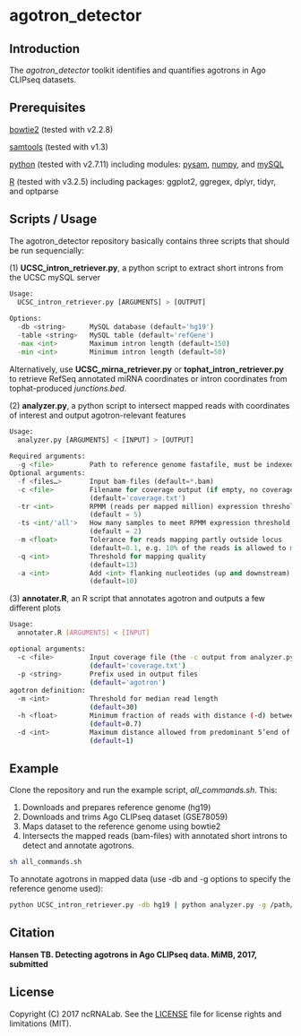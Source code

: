 # agotron_detector

## Introduction

The *agotron_detector* toolkit identifies and quantifies agotrons in Ago CLIPseq datasets.



## Prerequisites


[bowtie2](https://github.com/BenLangmead/bowtie2) (tested with v2.2.8) 

[samtools](https://github.com/samtools/) (tested with v1.3)

[python](https://www.python.org/) (tested with v2.7.11) including modules: [pysam](https://github.com/pysam-developers/pysam), [numpy](https://github.com/numpy/numpy), and [mySQL](https://github.com/arnaudsj/mysql-python)

[R](https://www.r-project.org) (tested with v3.2.5) including packages: ggplot2, ggregex, dplyr, tidyr, and optparse



## Scripts / Usage

The agotron_detector repository basically contains three scripts that should be run sequencially:



(1) **UCSC_intron_retriever.py**, a python script to extract short introns from the UCSC mySQL server    
 
``` python
Usage:
  UCSC_intron_retriever.py [ARGUMENTS] > [OUTPUT]
  
Options:
  -db <string>      MySQL database (default='hg19')
  -table <string>   MySQL table (default='refGene')
  -max <int>        Maximum intron length (default=150)
  -min <int>        Minimum intron length (default=50)
```

Alternatively, use **UCSC_mirna_retriever.py** or **tophat_intron_retriever.py** to retrieve RefSeq annotated miRNA coordinates or intron coordinates from tophat-produced *junctions.bed*.



 
(2) **analyzer.py**, a python script to intersect mapped reads with coordinates of interest and output agotron-relevant features    

``` python
Usage:
  analyzer.py [ARGUMENTS] < [INPUT] > [OUTPUT]
  
Required arguments:	
  -g <file>         Path to reference genome fastafile, must be indexed with samtools faidx
Optional arguments:	
  -f <files…>       Input bam-files (default=*.bam)
  -c <file>         Filename for coverage output (if empty, no coverage file is produced) 
                    (default='coverage.txt')
  -tr <int>         RPMM (reads per mapped million) expression threshold for output
                    (default = 5)
  -ts <int/'all'>   How many samples to meet RPMM expression threshold. For all samples, type ‘all’ 
                    (default = 2)
  -m <float>        Tolerance for reads mapping partly outside locus 
                    (default=0.1, e.g. 10% of the reads is allowed to map outside locus)
  -q <int>          Threshold for mapping quality 
                    (default=13)
  -a <int>          Add <int> flanking nucleotides (up and downstream) to the loci sequence output 
                    (default=10) 
``` 
 
 
 
(3) **annotater.R**, an R script that annotates agotron and outputs a few different plots
 
``` bash
Usage: 
  annotater.R [ARGUMENTS] < [INPUT]	

optional arguments:	
  -c <file>         Input coverage file (the -c output from analyzer.py) 
                    (default='coverage.txt')
  -p <string>       Prefix used in output files 
                    (default='agotron')
agotron definition:	
  -m <int>          Threshold for median read length 
                    (default=30)
  -h <float>        Minimum fraction of reads with distance (-d) between 5’end of read and 5’end of locus 
                    (default=0.7)
  -d <int>          Maximum distance allowed from predominant 5’end of reads to 5’end of locus 
                    (default=1)
```

## Example

Clone the repository and run the example script, *all_commands.sh*. 
This:
1. Downloads and prepares reference genome (hg19)
2. Downloads and trims Ago CLIPseq dataset (GSE78059)
3. Maps dataset to the reference genome using bowtie2
4. Intersects the mapped reads (bam-files) with annotated short introns to detect and annotate agotrons.

```bash
sh all_commands.sh
```

To annotate agotrons in mapped data (use -db and -g options to specify the reference genome used):

```bash
python UCSC_intron_retriever.py -db hg19 | python analyzer.py -g /path/to/hg19.fa -f /path/to/*.bam | Rscript annotater.R 
```




## Citation


**Hansen TB. Detecting agotrons in Ago CLIPseq data. MiMB, 2017, submitted**


## License

Copyright (C) 2017 ncRNALab.  See the [LICENSE](LICENSE.txt)
file for license rights and limitations (MIT).

